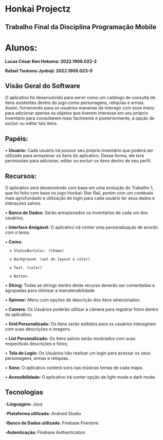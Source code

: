 # **Honkai Projectz**

## **Trabalho Final da Disciplina Programação Mobile**


# **Alunos:**

**Lucas César Ken Hokama: 2022.1906.022-2**

**Rafael Tsutomu Jyoboji: 2022.1906.023-0**

## **Visão Geral do Software**

O aplicativo foi desenvolvido para servir como um catálogo de consulta de itens existentes dentro do jogo como personagens, relíquias e armas. Assim, fornecendo para os usuários maneiras de interagir com esse menu para adicionar apenas os objetos que tiverem interesse em seu próprio inventário para consultarem mais facilmente e posteriormente, a opção de excluir ou editar tais itens.

## **Papéis:**

•	**Usuário:** Cada usuário irá possuir seu próprio inventário que poderá ser utilizado para armazenar os itens do aplicativo. Dessa forma, ele terá permissões para adicionar, editar ou excluir os itens dentro de seu perfil.

## **Recursos:**

O aplicativo será desenvolvido com base em uma evolução do Trabalho 1, que foi feito com base no jogo Honkai: Star Rail, porém com um contéudo mais aprofundado e utilização de login para cada usuário ter seus dados e interações salvos.

•	**Banco de Dados:** Serão armazenados os inventários de cada um dos usuários;

•	**Interface Amigável:** O aplicativo irá conter uma personalização de acordo com o tema.

•	**Cores:**

 	  o	StatusBarColor. (theme)
	
	  o	Background. (xml do layout e color)

	  o	Text. (color)

	  o	Button.

•	**String:** Todas as strings dentro deste recurso deverão ser comentadas e agrupadas para otimizar a manutenabilidade

•	**Spinner:** Menu com opções de descrição dos itens selecionados.

•	**Camera**: Os Usuários poderão utilizar a câmera para registrar fotos dentro do aplicativo; 

• **Grid Personalizado:** Os itens serão exibidos para os usuários interagirem com suas descrições e imagens.

•	**List Personalizado:** Os itens salvos serão mostrados com suas respectivas descrições e fotos; 

•	**Tela de Login:** Os Usuários irão realizar um login para acessar os seus personagens, armas e relíquias. 

•	**Sons:** O aplicativo conterá sons nas músicas temas de cada mapa. 

•	**Acessibilidade:** O aplicativo irá conter opção de light mode e dark mode. 

## **Tecnologias**

**-Linguagem:** Java

**-Plataforma utilizada:** Android Studio

**-Banco de Dados utilizado:** Firebase Firestore.

**-Autenticação:** Firebase Authentication
